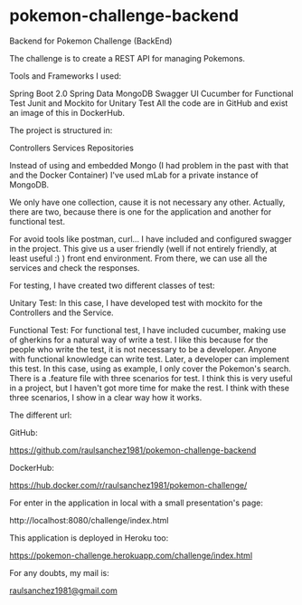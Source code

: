 # pokemon-challenge-backend
Backend for Pokemon Challenge (BackEnd)

The challenge is to create a REST API for managing Pokemons.

Tools and Frameworks I used:

Spring Boot 2.0
Spring Data MongoDB
Swagger UI
Cucumber for Functional Test
Junit and Mockito for Unitary Test
All the code are in GitHub and exist an image of this in DockerHub.

The project is structured in:

Controllers
Services
Repositories

Instead of using and embedded Mongo (I had problem in the past with that and the Docker Container) I've used mLab for a 
private instance of MongoDB. 

We only have one collection, cause it is not necessary any other. Actually, there are two, because there is one for the
application and another for functional test.

For avoid tools like postman, curl... I have included and configured swagger in the project. This give us a user
friendly (well if not entirely friendly, at least useful :) ) front end environment. From there, we can use all the
services and check the responses.

For testing, I have created two different classes of test:

Unitary Test: In this case, I have developed test with mockito for the Controllers and the Service.

Functional Test: For functional test, I have included cucumber, making use of gherkins for a natural way of write a
test. I like this because for the people who write the test, it is not necessary to be a developer. Anyone with
functional knowledge can write test. Later, a developer can implement this test. In this case, using as example, I only
cover the Pokemon's search. There is a .feature file with three scenarios for test. I think this is very useful in a
project, but I haven't got more time for make the rest. I think with these three scenarios, I show in a clear
way how it works.

The different url:

GitHub:

https://github.com/raulsanchez1981/pokemon-challenge-backend

DockerHub:

https://hub.docker.com/r/raulsanchez1981/pokemon-challenge/

For enter in the application in local with a small presentation's page:

http://localhost:8080/challenge/index.html

This application is deployed in Heroku too:

https://pokemon-challenge.herokuapp.com/challenge/index.html

For any doubts, my mail is: 

raulsanchez1981@gmail.com

